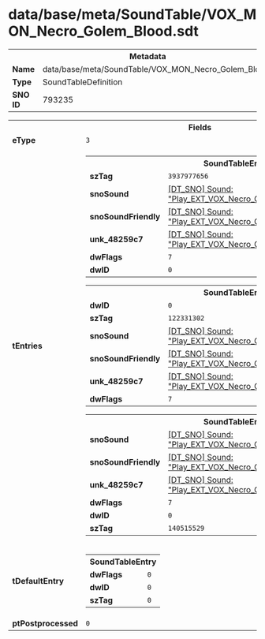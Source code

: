 <h1>data/base/meta/SoundTable/VOX_MON_Necro_Golem_Blood.sdt</h1><table><tr><th colspan="100%">Metadata</th></tr><tr><td><b>Name</b></td><td>data/base/meta/SoundTable/VOX_MON_Necro_Golem_Blood.sdt</td></tr><tr><td><b>Type</b></td><td>SoundTableDefinition</td></tr><tr><td><b>SNO ID</b></td><td>793235</td></tr></table>

<table><tr><th colspan="100%">Fields</th></tr><tr><td><b>eType</b></td><td><code>3</code></td></tr><tr><td><b>tEntries</b></td><td><table><tr><th colspan="100%">SoundTableEntry</th></tr><tr><td><b>szTag</b></td><td><code>3937977656</code></td></tr><tr><td><b>snoSound</b></td><td><a href="..\Sound\Play_EXT_VOX_Necro_Golem_Blood_Attk_1P.snd.md">[DT_SNO] Sound: "Play_EXT_VOX_Necro_Golem_Blood_Attk_1P"</a></td></tr><tr><td><b>snoSoundFriendly</b></td><td><a href="..\Sound\Play_EXT_VOX_Necro_Golem_Blood_Attk_3P_Friendly.snd.md">[DT_SNO] Sound: "Play_EXT_VOX_Necro_Golem_Blood_Attk_3P_Friendly"</a></td></tr><tr><td><b>unk_48259c7</b></td><td><a href="..\Sound\Play_EXT_VOX_Necro_Golem_Blood_Attk_3P_Enemy.snd.md">[DT_SNO] Sound: "Play_EXT_VOX_Necro_Golem_Blood_Attk_3P_Enemy"</a></td></tr><tr><td><b>dwFlags</b></td><td><code>7</code></td></tr><tr><td><b>dwID</b></td><td><code>0</code></td></tr></table>


<table><tr><th colspan="100%">SoundTableEntry</th></tr><tr><td><b>dwID</b></td><td><code>0</code></td></tr><tr><td><b>szTag</b></td><td><code>122331302</code></td></tr><tr><td><b>snoSound</b></td><td><a href="..\Sound\Play_EXT_VOX_Necro_Golem_Blood_Death_1P.snd.md">[DT_SNO] Sound: "Play_EXT_VOX_Necro_Golem_Blood_Death_1P"</a></td></tr><tr><td><b>snoSoundFriendly</b></td><td><a href="..\Sound\Play_EXT_VOX_Necro_Golem_Blood_Death_3P_Friendly.snd.md">[DT_SNO] Sound: "Play_EXT_VOX_Necro_Golem_Blood_Death_3P_Friendly"</a></td></tr><tr><td><b>unk_48259c7</b></td><td><a href="..\Sound\Play_EXT_VOX_Necro_Golem_Blood_Death_3P_Enemy.snd.md">[DT_SNO] Sound: "Play_EXT_VOX_Necro_Golem_Blood_Death_3P_Enemy"</a></td></tr><tr><td><b>dwFlags</b></td><td><code>7</code></td></tr></table>


<table><tr><th colspan="100%">SoundTableEntry</th></tr><tr><td><b>snoSound</b></td><td><a href="..\Sound\Play_EXT_VOX_Necro_Golem_Blood_Spawn_1P.snd.md">[DT_SNO] Sound: "Play_EXT_VOX_Necro_Golem_Blood_Spawn_1P"</a></td></tr><tr><td><b>snoSoundFriendly</b></td><td><a href="..\Sound\Play_EXT_VOX_Necro_Golem_Blood_Spawn_3P_Friendly.snd.md">[DT_SNO] Sound: "Play_EXT_VOX_Necro_Golem_Blood_Spawn_3P_Friendly"</a></td></tr><tr><td><b>unk_48259c7</b></td><td><a href="..\Sound\Play_EXT_VOX_Necro_Golem_Blood_Spawn_3P_Enemy.snd.md">[DT_SNO] Sound: "Play_EXT_VOX_Necro_Golem_Blood_Spawn_3P_Enemy"</a></td></tr><tr><td><b>dwFlags</b></td><td><code>7</code></td></tr><tr><td><b>dwID</b></td><td><code>0</code></td></tr><tr><td><b>szTag</b></td><td><code>140515529</code></td></tr></table>


</td></tr><tr><td><b>tDefaultEntry</b></td><td><table><tr><th colspan="100%">SoundTableEntry</th></tr><tr><td><b>dwFlags</b></td><td><code>0</code></td></tr><tr><td><b>dwID</b></td><td><code>0</code></td></tr><tr><td><b>szTag</b></td><td><code>0</code></td></tr></table>

</td></tr><tr><td><b>ptPostprocessed</b></td><td><code>0</code></td></tr></table>

